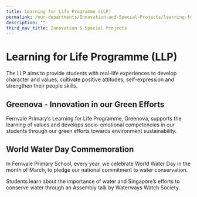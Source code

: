```yaml
---
title: Learning for Life Programme (LLP)
permalink: /our-departments/Innovation-and-Special-Projects/learning-for-life-programme-llp/
description: ""
third_nav_title: Innovation & Special Projects
---
```

# Learning for Life Programme (LLP)

The LLP aims to provide students with real-life experiences to develop character and values, cultivate positive attitudes, self-expression and strengthen their people skills.   

## Greenova - Innovation in our Green Efforts

Fernvale Primary’s Learning for Life Programme, Greenova, supports the learning of values and develops socio-emotional competencies in our students through our green efforts towards environment sustainability.

## World Water Day Commemoration

In Fernvale Primary School, every year, we celebrate World Water Day in the month of March, to pledge our national commitment to water conservation.

Students learn about the importance of water and Singapore’s efforts to conserve water through an Assembly talk by Waterways Watch Society.